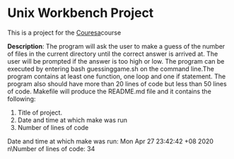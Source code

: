 # Unix Workbench Project

This is a project for the [Couresa](https://www.coursera.org/learn/unix)course

**Description**:
The program will ask the user to make a guess of the number of files in the current directory until the correct answer is arrived at. The user will be prompted if the answer is too high or low. The program can be executed by entering bash guessinggame.sh on the command line.The program contains at least one function, one loop and one if statement. The program also should have more than 20 lines of code but less than 50 lines of code.
Makefile will produce the README.md file and it contains the following:
1. Title of project.
2. Date and time at which make was run
3. Number of lines of code

Date and time at which make was run:
Mon Apr 27 23:42:42 +08 2020
n\Number of lines of code:
34
